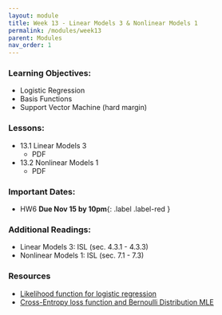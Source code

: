 ```yaml
---
layout: module
title: Week 13 - Linear Models 3 & Nonlinear Models 1
permalink: /modules/week13
parent: Modules
nav_order: 1
---
```


### Learning Objectives:
* Logistic Regression
* Basis Functions
* Support Vector Machine (hard margin)

### Lessons:
* 13.1 Linear Models 3
    * PDF
* 13.2 Nonlinear Models 1
    * PDF

### Important Dates:
* HW6 **Due Nov 15 by 10pm**{: .label .label-red }


### Additional Readings:
* Linear Models 3: ISL (sec. 4.3.1 - 4.3.3) 
* Nonlinear Models 1: ISL (sec. 7.1 - 7.3)

### Resources
* [Likelihood function for logistic regression](https://www.stat.cmu.edu/~cshalizi/uADA/12/lectures/ch12.pdf)
* [Cross-Entropy loss function and Bernoulli Distribution MLE](https://towardsdatascience.com/where-did-the-binary-cross-entropy-loss-function-come-from-ac3de349a715)